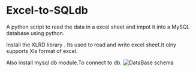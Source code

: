# Excel-to-SQLdb
A python script to read the data in a excel sheet and impot it into a MySQL database using python.

Install the XLRD library . Its used to read and write excel sheet.It olny supports Xls format of excel.

Also install mysql db module.To connect to db.
![DataBase schema](./)
